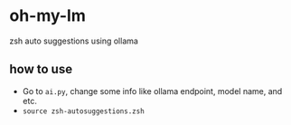# oh-my-lm
zsh auto suggestions using ollama

## how to use
* Go to `ai.py`, change some info like ollama endpoint, model name, and etc.
* `source zsh-autosuggestions.zsh`
